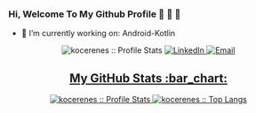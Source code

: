 ### Hi, Welcome To My Github Profile :wave: :wave: :wave:

- :telescope: I’m currently working on: Android-Kotlin

<p align="center">
<img src="https://komarev.com/ghpvc/?username=kocernes&color=green" alt="kocerenes :: Profile Stats"></a>
<a href="https://www.linkedin.com/in/enes-ko%C3%A7er-330a49199/" target="_blank"><img alt="LinkedIn" src="https://img.shields.io/badge/LinkedIn-@eneskocer-blue?style=flat&logo=linkedin%22%3E"</a>
<a href="mailto:eneskocerr41@gmail.com"><img alt="Email" src="https://img.shields.io/badge/Email-eneskocerr41@gmail.com-blue?style=flat&logo=gmail%22%3E"</a>
</p>


<h2 align="center">My GitHub Stats :bar_chart:</h2>
<p align="center">
  <img src="https://github-readme-stats.vercel.app/api?username=kocerenes&show_icons=true&theme=synthwave" alt="kocerenes :: Profile Stats" />
  <img src="https://github-readme-stats.vercel.app/api/top-langs/?username=kocerenes&langs_count=10&theme=tokyonight&layout=compact" alt="kocerenes :: Top Langs" />
</p>
